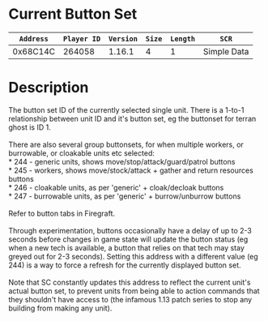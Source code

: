 # Current Button Set

| `Address` | `Player ID` | `Version` | `Size` | `Length` | `SCR` |
| ---------- | ----------- | --------- | ------ | -------- | ---- |
| 0x68C14C | 264058 | 1.16.1 | 4 | 1 | Simple Data |

# Description

The button set ID of the currently selected single unit. There is a 1-to-1 relationship between unit ID and it's button set, eg the buttonset for terran ghost is ID 1.<br><br>There are also several group buttonsets, for when multiple workers, or burrowable, or cloakable units etc selected:<br>* 244 - generic units, shows move/stop/attack/guard/patrol buttons<br>* 245 - workers, shows move/stock/attack + gather and return resources buttons<br>* 246 - cloakable units, as per 'generic' + cloak/decloak buttons<br>* 247 - burrowable units, as per 'generic' + burrow/unburrow buttons<br><br>Refer to button tabs in Firegraft.<br><br>Through experimentation, buttons occasionally have a delay of up to 2-3 seconds before changes in game state will update the button status (eg when a new tech is available, a button that relies on that tech may stay greyed out for 2-3 seconds). Setting this address with a different value (eg 244) is a way to force a refresh for the currently displayed button set.<br><br>Note that SC constantly updates this address to reflect the current unit's actual button set, to prevent units from being able to action commands that they shouldn't have access to (the infamous 1.13 patch series to stop any building from making any unit).